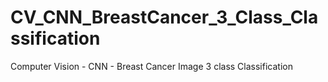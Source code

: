 # CV_CNN_BreastCancer_3_Class_Classification
Computer Vision - CNN - Breast Cancer Image 3 class Classification 
